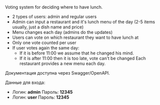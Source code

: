 Voting system for deciding where to have lunch.
* 2 types of users: admin and regular users
* Admin can input a restaurant and it's lunch menu of the day (2-5 items usually, just a dish name and price)
* Menu changes each day (admins do the updates)
* Users can vote on which restaurant they want to have lunch at
* Only one vote counted per user
* If user votes again the same day:
    - If it is before 11:00 we assume that he changed his mind.
    - If it is after 11:00 then it is too late, vote can't be changed
Each restaurant provides a new menu each day.

Документация доступна через Swagger/OpenAPI.

Данные для входа: 

* Логин: <b>admin</b> Пароль: <b>12345</b>
* Логин: <b>user</b> Пароль: <b>12345</b>
